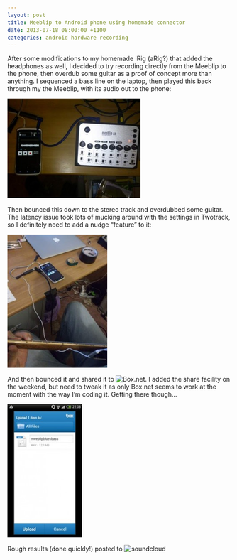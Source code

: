 ```yaml
---
layout: post
title: Meeblip to Android phone using homemade connector
date: 2013-07-18 08:00:00 +1100
categories: android hardware recording
---
```


After some modifications to my homemade iRig (aRig?) that added the headphones as well, I decided to try recording directly from the Meeblip to the phone, then overdub some guitar as a proof of concept more than anything. I sequenced a bass line on the laptop, then played this back through my the Meeblip, with its audio out to the phone:

![meeblip to phone](/assets/meeblip_rec2-300x224.jpg)


Then bounced this down to the stereo track and overdubbed some guitar. The latency issue took lots of mucking around with the settings in Twotrack, so I definitely need to add a nudge “feature” to it:

![guitar overdub](/assets/guitar_odub2-225x300.jpg)

And then bounced it and shared it to ![Box.net](http://www.box.net/). I added the share facility on the weekend, but need to tweak it as only Box.net seems to work at the moment with the way I’m coding it. Getting there though…

![Box net screenshot](/assets/upload_to_box-168x300.jpg)

Rough results (done quickly!) posted to ![soundcloud](http://soundcloud.com/denis-crowdy/meeblip-blues)
